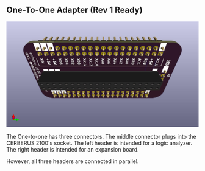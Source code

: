 ## One-To-One Adapter (Rev 1 Ready)
![One-to-One Adapter Bottom](One-to-One%20LA%20Adapter/One-to-One%20LA%20Adapter%20bottom%20angled%20rev1.jpg)

The One-to-one has three connectors. The middle connector plugs into the CERBERUS 2100's socket. The left header is intended for a logic analyzer. The right header is intended for an expansion board.

However, all three headers are connected in parallel.
